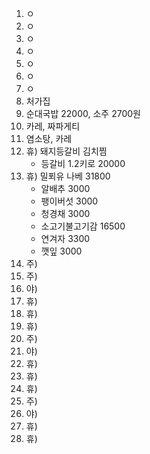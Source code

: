 1. ㅇ
2. ㅇ
3. ㅇ
4. ㅇ
5. ㅇ
6. ㅇ
7. ㅇ
8. 처가집
9. 순대국밥 22000, 소주 2700원
10. 카레, 짜파게티
11. 염소탕, 카레
12. 휴) 돼지등갈비 김치찜
	- 등갈비 1.2키로 20000
13. 휴) 밀푀유 나베 31800
	- 알배추 3000
	- 팽이버섯 3000
	- 청경채 3000
	- 소고기불고기감 16500
	- 연겨자 3300
	- 깻잎 3000
14. 주) 
15. 주) 
16. 야) 
17. 휴) 
18. 휴) 
19. 휴) 
20. 주) 
21. 야) 
22. 휴) 
23. 휴) 
24. 휴) 
25. 주) 
26. 야) 
27. 휴) 
28. 휴) 

